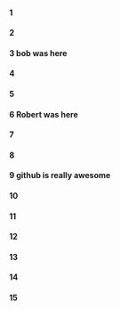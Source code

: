 #### 1
#### 2

#### 3 bob was here

#### 4
#### 5
#### 6 Robert was here
#### 7
#### 8
#### 9 github is really awesome

#### 10
#### 11
#### 12
#### 13
#### 14
#### 15
